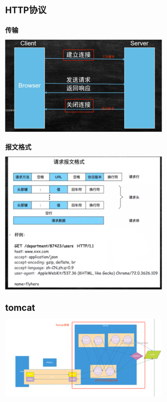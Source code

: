 # HTTP协议

## 传输
![title](https://raw.githubusercontent.com/zhouyubiu/gitnotes_images/master/gitnote/2020/06/25/1593063923522-1593063923558.png)

## 报文格式
![title](https://raw.githubusercontent.com/zhouyubiu/gitnotes_images/master/gitnote/2020/06/25/1593064070114-1593064070117.png)




# tomcat
 ![title](https://raw.githubusercontent.com/zhouyubiu/gitnotes_images/master/gitnote/2020/06/25/1593065243169-1593065243172.png)

